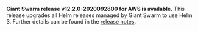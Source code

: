 **Giant Swarm release v12.2.0-2020092800 for AWS is available.** This release upgrades all Helm releases managed by Giant Swarm to use Helm 3. Further details can be found in the [release notes](https://github.com/giantswarm/releases/tree/master/aws/v12.2.0-2020092800).